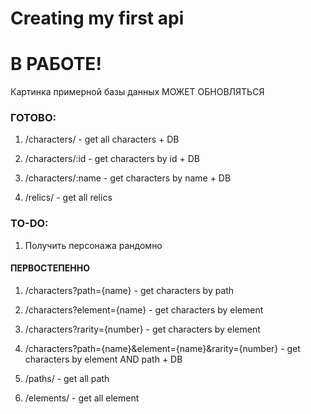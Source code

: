 # Creating my first api

# В РАБОТЕ!
Картинка примерной базы данных МОЖЕТ ОБНОВЛЯТЬСЯ

### ГОТОВО:
1) /characters/ - get all characters + DB
2) /characters/:id - get characters by id + DB
3) /characters/:name - get characters by name + DB

1) /relics/ - get all relics

### TO-DO:
1. Получить персонажа рандомно

#### ПЕРВОСТЕПЕННО
1) /characters?path={name} - get characters by path 
2) /characters?element={name} - get characters by element 
3) /characters?rarity={number} - get characters by element 
4) /characters?path={name}&element={name}&rarity={number} - get characters by element AND path + DB

1) /paths/ - get all path 
2) /elements/ - get all element